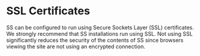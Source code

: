 [title]: # (SSL Certificates)
[tags]: # (SSL Certificates)
[priority]: # (20)

# SSL Certificates

SS can be configured to run using Secure Sockets Layer (SSL) certificates. We strongly recommend that SS installations run using SSL. Not using SSL significantly reduces the security of the contents of SS since browsers viewing the site are not using an encrypted connection.